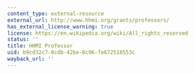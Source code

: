 ```yaml
---
content_type: external-resource
external_url: http://www.hhmi.org/grants/professors/
has_external_license_warning: true
license: https://en.wikipedia.org/wiki/All_rights_reserved
status: ''
title: HHMI Professor
uid: b9cd32c7-8cdb-42be-8c96-fe672518553c
wayback_url: ''
---
```

